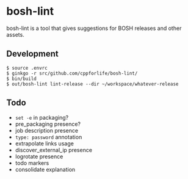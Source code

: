 # bosh-lint

bosh-lint is a tool that gives suggestions for BOSH releases and other assets.

## Development

```
$ source .envrc
$ ginkgo -r src/github.com/cppforlife/bosh-lint/
$ bin/build
$ out/bosh-lint lint-release --dir ~/workspace/whatever-release
```

## Todo

- `set -e` in packaging?
- pre_packaging presence?
- job description presence
- `type: password` annotation
- extrapolate links usage
- discover_external_ip presence
- logrotate presence
- todo markers
- consolidate explanation

